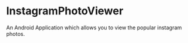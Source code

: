 InstagramPhotoViewer
====================

An Android Application which allows you to view the popular instagram photos.
